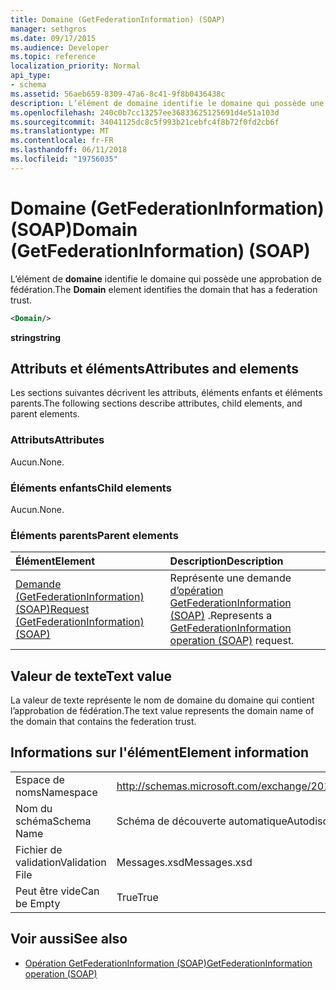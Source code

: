 ```yaml
---
title: Domaine (GetFederationInformation) (SOAP)
manager: sethgros
ms.date: 09/17/2015
ms.audience: Developer
ms.topic: reference
localization_priority: Normal
api_type:
- schema
ms.assetid: 56aeb659-8309-47a6-8c41-9f8b0436438c
description: L’élément de domaine identifie le domaine qui possède une approbation de fédération.
ms.openlocfilehash: 240c0b7cc13257ee36833625125691d4e51a103d
ms.sourcegitcommit: 34041125dc8c5f993b21cebfc4f8b72f0fd2cb6f
ms.translationtype: MT
ms.contentlocale: fr-FR
ms.lasthandoff: 06/11/2018
ms.locfileid: "19756035"
---
```

# <a name="domain-getfederationinformation-soap"></a><span data-ttu-id="a86e2-103">Domaine (GetFederationInformation) (SOAP)</span><span class="sxs-lookup"><span data-stu-id="a86e2-103">Domain (GetFederationInformation) (SOAP)</span></span>

<span data-ttu-id="a86e2-104">L’élément de **domaine** identifie le domaine qui possède une approbation de fédération.</span><span class="sxs-lookup"><span data-stu-id="a86e2-104">The **Domain** element identifies the domain that has a federation trust.</span></span> 
  
```XML
<Domain/>
```

 <span data-ttu-id="a86e2-105">**string**</span><span class="sxs-lookup"><span data-stu-id="a86e2-105">**string**</span></span>
## <a name="attributes-and-elements"></a><span data-ttu-id="a86e2-106">Attributs et éléments</span><span class="sxs-lookup"><span data-stu-id="a86e2-106">Attributes and elements</span></span>

<span data-ttu-id="a86e2-107">Les sections suivantes décrivent les attributs, éléments enfants et éléments parents.</span><span class="sxs-lookup"><span data-stu-id="a86e2-107">The following sections describe attributes, child elements, and parent elements.</span></span>
  
### <a name="attributes"></a><span data-ttu-id="a86e2-108">Attributs</span><span class="sxs-lookup"><span data-stu-id="a86e2-108">Attributes</span></span>

<span data-ttu-id="a86e2-109">Aucun.</span><span class="sxs-lookup"><span data-stu-id="a86e2-109">None.</span></span>
  
### <a name="child-elements"></a><span data-ttu-id="a86e2-110">Éléments enfants</span><span class="sxs-lookup"><span data-stu-id="a86e2-110">Child elements</span></span>

<span data-ttu-id="a86e2-111">Aucun.</span><span class="sxs-lookup"><span data-stu-id="a86e2-111">None.</span></span>
  
### <a name="parent-elements"></a><span data-ttu-id="a86e2-112">Éléments parents</span><span class="sxs-lookup"><span data-stu-id="a86e2-112">Parent elements</span></span>

|<span data-ttu-id="a86e2-113">**Élément**</span><span class="sxs-lookup"><span data-stu-id="a86e2-113">**Element**</span></span>|<span data-ttu-id="a86e2-114">**Description**</span><span class="sxs-lookup"><span data-stu-id="a86e2-114">**Description**</span></span>|
|:-----|:-----|
|[<span data-ttu-id="a86e2-115">Demande (GetFederationInformation) (SOAP)</span><span class="sxs-lookup"><span data-stu-id="a86e2-115">Request (GetFederationInformation) (SOAP)</span></span>](request-getfederationinformationsoap.md) <br/> |<span data-ttu-id="a86e2-116">Représente une demande [d’opération GetFederationInformation (SOAP)](getfederationinformation-operation-soap.md) .</span><span class="sxs-lookup"><span data-stu-id="a86e2-116">Represents a [GetFederationInformation operation (SOAP)](getfederationinformation-operation-soap.md) request.</span></span>  <br/> |
   
## <a name="text-value"></a><span data-ttu-id="a86e2-117">Valeur de texte</span><span class="sxs-lookup"><span data-stu-id="a86e2-117">Text value</span></span>

<span data-ttu-id="a86e2-118">La valeur de texte représente le nom de domaine du domaine qui contient l’approbation de fédération.</span><span class="sxs-lookup"><span data-stu-id="a86e2-118">The text value represents the domain name of the domain that contains the federation trust.</span></span>
  
## <a name="element-information"></a><span data-ttu-id="a86e2-119">Informations sur l'élément</span><span class="sxs-lookup"><span data-stu-id="a86e2-119">Element information</span></span>

|||
|:-----|:-----|
|<span data-ttu-id="a86e2-120">Espace de noms</span><span class="sxs-lookup"><span data-stu-id="a86e2-120">Namespace</span></span>  <br/> |http://schemas.microsoft.com/exchange/2010/Autodiscover  <br/> |
|<span data-ttu-id="a86e2-121">Nom du schéma</span><span class="sxs-lookup"><span data-stu-id="a86e2-121">Schema Name</span></span>  <br/> |<span data-ttu-id="a86e2-122">Schéma de découverte automatique</span><span class="sxs-lookup"><span data-stu-id="a86e2-122">Autodiscover schema</span></span>  <br/> |
|<span data-ttu-id="a86e2-123">Fichier de validation</span><span class="sxs-lookup"><span data-stu-id="a86e2-123">Validation File</span></span>  <br/> |<span data-ttu-id="a86e2-124">Messages.xsd</span><span class="sxs-lookup"><span data-stu-id="a86e2-124">Messages.xsd</span></span>  <br/> |
|<span data-ttu-id="a86e2-125">Peut être vide</span><span class="sxs-lookup"><span data-stu-id="a86e2-125">Can be Empty</span></span>  <br/> |<span data-ttu-id="a86e2-126">True</span><span class="sxs-lookup"><span data-stu-id="a86e2-126">True</span></span>  <br/> |
   
## <a name="see-also"></a><span data-ttu-id="a86e2-127">Voir aussi</span><span class="sxs-lookup"><span data-stu-id="a86e2-127">See also</span></span>

- [<span data-ttu-id="a86e2-128">Opération GetFederationInformation (SOAP)</span><span class="sxs-lookup"><span data-stu-id="a86e2-128">GetFederationInformation operation (SOAP)</span></span>](getfederationinformation-operation-soap.md)

